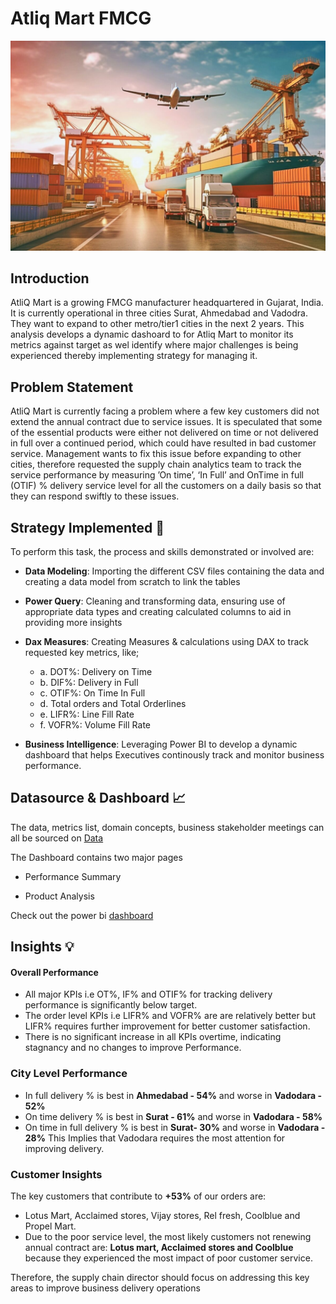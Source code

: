 # Atliq Mart FMCG
![Atliq Mart](https://github.com/Ben-Joan/Atliq-Mart-FMCG/blob/main/Img/AdobeStock_604881201-scaled.jpeg)

## Introduction
AtliQ Mart is a growing FMCG manufacturer headquartered in Gujarat, India. It is currently operational in three cities Surat, Ahmedabad and Vadodra. They want to expand to other metro/tier1 cities in the next 2 years.
This analysis develops a dynamic dashoard to for Atliq Mart to monitor its metrics against target as wel identify where major challenges is being experienced thereby implementing strategy for managing it. 

## Problem Statement
AtliQ Mart is currently facing a problem where a few key customers did not extend the annual contract due to service issues. It is speculated that some of the essential products were either not delivered on time or not delivered in full over a continued period, which could have resulted in bad customer service. 
Management wants to fix this issue before expanding to other cities, therefore requested the supply chain analytics team to track the service performance by measuring ’On time’, ‘In Full’  and OnTime in full (OTIF) % delivery service level for all the customers on a daily basis so that they can respond swiftly to these issues.


## Strategy Implemented 🎯 
To perform this task, the process and skills demonstrated or involved are:

- **Data Modeling**: Importing the different CSV files containing the data and creating a data model from scratch to link the tables 
    
- **Power Query**: Cleaning and transforming data, ensuring use of appropriate data types and creating calculated columns to aid in providing more insights
    
- **Dax Measures**: Creating Measures & calculations using DAX to track requested key metrics, like;
  - a. DOT%: Delivery on Time
  - b. DIF%: Delivery in Full
  - c. OTIF%: On Time In Full
  - d. Total orders and Total Orderlines
  - e. LIFR%: Line Fill Rate
  - f. VOFR%: Volume Fill Rate
        
- **Business Intelligence**: Leveraging Power BI to develop a dynamic dashboard that helps Executives continously track and monitor business performance.

 
## Datasource & Dashboard 📈
The data, metrics list, domain concepts, business stakeholder meetings can all be sourced on [Data](https://github.com/Ben-Joan/Atliq-Mart-FMCG/tree/main/Data)

The Dashboard contains two major pages
   - Performance Summary

   - Product Analysis
     
Check out the power bi [dashboard](https://app.powerbi.com/view?r=eyJrIjoiOTBhYWVhZGItZDdhMC00NmZiLWI2Y2UtNDA3N2I3NjVjOGYyIiwidCI6IjczMDc4ZWNkLWYzM2UtNDQxYy05ODYyLWVhZDdjNjFhNGU4MiJ9)

## Insights 💡
#### Overall Performance 
- All major KPIs i.e OT%, IF% and OTIF% for tracking delivery performance is significantly below target.
- The order level KPIs i.e LIFR% and VOFR% are are relatively better but LIFR% requires further improvement for better customer satisfaction.
- There is no significant increase in all KPIs overtime, indicating stagnancy and no changes to improve Performance.


### City Level Performance 
- In full delivery % is best in **Ahmedabad - 54%** and worse in **Vadodara - 52%**
- On time delivery % is best in **Surat - 61%** and worse in **Vadodara - 58%**
- On time in full delivery % is best in **Surat- 30%** and worse in **Vadodara - 28%**
This Implies that Vadodara requires the most attention for improving delivery.

### Customer Insights 
The key customers that contribute to **+53%** of our orders are:
- Lotus Mart, Acclaimed stores, Vijay stores, Rel fresh, Coolblue and Propel Mart.
- Due to the poor service level, the most likely customers not renewing annual contract are: **Lotus mart, Acclaimed stores and Coolblue** because they experienced the most impact of poor customer service.

Therefore, the supply chain director should focus on addressing this key areas to improve business delivery operations 

